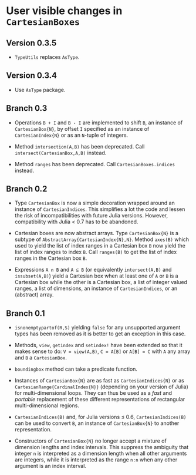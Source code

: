 # User visible changes in `CartesianBoxes`

## Version 0.3.5

- `TypeUtils` replaces `AsType`.


## Version 0.3.4

- Use `AsType` package.


## Branch 0.3

* Operations `B + I` and `B - I` are implemented to shift `B`, an instance of
  `CartesianBox{N}`, by offset `I` specified as an instance of
  `CartesianIndex{N}` or as an `N`-tuple of integers.

* Method `intersection(A,B)` has been deprecated.  Call
  `intersect(CartesianBox,A,B)` instead.

* Method `ranges` has been deprecated.  Call `CartesianBoxes.indices` instead.


## Branch 0.2

* Type `CartesianBox` is now a simple decoration wrapped around an instance of
  `CartesianIndices`.  This simplifies a lot the code and lessen the risk of
  incompatibilities with future Julia versions. However, compatibility with
  Julia < 0.7 has to be abandoned.

* Cartesian boxes are now abstract arrays.  Type `CartesianBox{N}` is a subtype
  of `AbstractArray{CartesianIndex{N},N}`.  Method `axes(B)` which used to
  yield the list of index ranges in a Cartesian box `B` now yield the list of
  index ranges to index `B`.  Call `ranges(B)` to get the list of index ranges
  in the Cartesian box `B`.

* Expressions `A ∩ B` and `A ⊆ B` (or equivalently `intersect(A,B)` and
  `issubset(A,B)`) yield a Cartesian box when at least one of `A` or `B` is a
  Cartesian box while the other is a Cartesian box, a list of integer valued
  ranges, a list of dimensions, an instance of `CartesianIndices`, or an
  (abstract) array.


## Branch 0.1

* `isnonemptypartof(R,S)` yielding `false` for any unsupported argument types
  has been removed as it is better to get an exception in this case.

* Methods, `view`, `getindex` and `setindex!` have been extended so that it
  makes sense to do: `V = view(A,B)`, `C = A[B]` or `A[B] = C` with `A` any
  array and `B` a `CartesianBox`.

* `boundingbox` method can take a predicate function.

* Instances of `CartesianBox{N}` are as fast as `CartesianIndices{N}` or as
  `CartesianRange{CardinalIndex{N}}` (depending on your version of Julia) for
  multi-dimensional loops.  They can thus be used as a *fast* and *portable*
  replacement of these different representations of rectangular
  multi-dimensional regions.

* `CartesianIndices(B)` and, for Julia versions ≤ 0.6, `CartesianIndices(B)` can
  be used to convert `B`, an instance of `CartesianBox{N}` to another
  representation.

* Constructors of `CartesianBox{N}` no longer accept a mixture of dimension
  lengths and index intervals.  This suppress the ambiguity that integer `n` is
  interpreted as a dimension length when all other arguments are integers,
  while it is interpreted as the range `n:n` when any other argument is an
  index interval.
